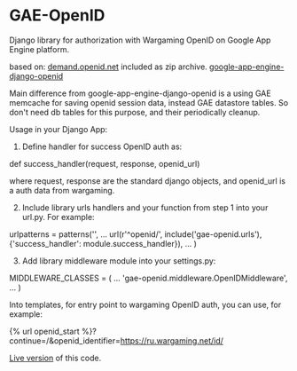 GAE-OpenID
==========

Django library for authorization with Wargaming OpenID on Google App Engine platform.

based on: 
[demand.openid.net](https://code.google.com/p/demand/) included as zip archive.
[google-app-engine-django-openid](https://code.google.com/p/google-app-engine-django-openid/)

Main difference from google-app-engine-django-openid is a using GAE memcache for saving openid session data, instead GAE datastore tables. So don't need db tables for this purpose, and their periodically cleanup.

Usage in your Django App:

1. Define handler for success OpenID auth as:

def success_handler(request, response, openid_url)

where request, response are the standard django objects, and openid_url is a auth data from wargaming.

2. Include library urls handlers and your function from step 1  into your url.py. For example:

urlpatterns = patterns('',
    ...
    url(r'^openid/', include('gae-openid.urls'), {'success_handler': module.success_handler}),
    ...
)

3. Add library middleware module into your settings.py:

MIDDLEWARE_CLASSES = (
    ...
    'gae-openid.middleware.OpenIDMiddleware',
    ...
)

Into templates, for entry point to wargaming OpenID auth, you can use, for example:

{% url openid_start %}?continue=/&openid_identifier=https://ru.wargaming.net/id/

[Live version](http://openid-gae.appspot.com) of this code.
